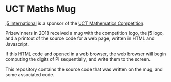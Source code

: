 UCT Maths Mug
=============

[j5 International](https://j5int.com/) is a sponsor of the 
[UCT Mathematics Competition](http://www.mth.uct.ac.za/mam/outreach/competition/).

Prizewinners in 2018 received a mug with the competition logo, the j5 logo,
and a printout of the source code for a web page, written in HTML and Javascript.

If this HTML code and opened in a web browser, the web browser will begin computing
the digits of PI sequentially, and write them to the screen.

This repository contains the source code that was written on the mug, and some associated code.


